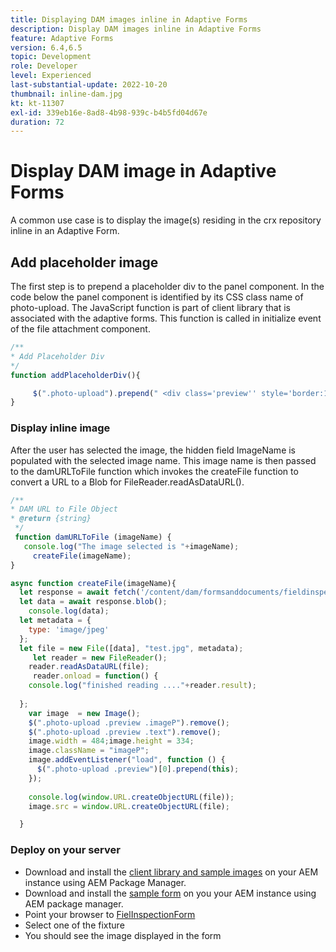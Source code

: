 ```yaml
---
title: Displaying DAM images inline in Adaptive Forms
description: Display DAM images inline in Adaptive Forms
feature: Adaptive Forms
version: 6.4,6.5
topic: Development
role: Developer
level: Experienced
last-substantial-update: 2022-10-20
thumbnail: inline-dam.jpg
kt: kt-11307
exl-id: 339eb16e-8ad8-4b98-939c-b4b5fd04d67e
duration: 72
---
```

# Display DAM image in Adaptive Forms

A common use case is to display the image(s) residing in the crx repository inline in an Adaptive Form. 

## Add placeholder image

The first step is to prepend a placeholder div to the panel component. In the code below the panel component is identified by its CSS class name of photo-upload. The JavaScript function is part of client library that is associated with the adaptive forms. This function is called in initialize event of the file attachment component.

```javascript
/**
* Add Placeholder Div
*/
function addPlaceholderDiv(){

     $(".photo-upload").prepend(" <div class='preview'' style='border:1px dotted;height:225px;width:175px;text-align:center'><br><br><div class='text'>The Image will appear here</div></div><br>");
}
```

### Display inline image

After the user has selected the image, the hidden field ImageName is populated with the selected image name. This image name is then passed to the damURLToFile function which invokes the createFile function to  convert a URL to a Blob for FileReader.readAsDataURL(). 

```javascript
/**
* DAM URL to File Object
* @return {string} 
 */
 function damURLToFile (imageName) {
   console.log("The image selected is "+imageName);
     createFile(imageName);
}

```

``` javascript
async function createFile(imageName){
  let response = await fetch('/content/dam/formsanddocuments/fieldinspection/images/'+imageName);
  let data = await response.blob();
    console.log(data);
  let metadata = {
    type: 'image/jpeg'
  };
  let file = new File([data], "test.jpg", metadata);
     let reader = new FileReader();
    reader.readAsDataURL(file);
     reader.onload = function() {
    console.log("finished reading ...."+reader.result);
    
  };
    var image  = new Image();
    $(".photo-upload .preview .imageP").remove();
    $(".photo-upload .preview .text").remove();
    image.width = 484;image.height = 334;
    image.className = "imageP";
    image.addEventListener("load", function () {
      $(".photo-upload .preview")[0].prepend(this);
    });
    
    console.log(window.URL.createObjectURL(file));
    image.src = window.URL.createObjectURL(file);

  }

```

### Deploy on your server

* Download and install the [client library and sample images](assets/InlineDAMImage.zip) on your AEM instance using AEM Package Manager.
* Download and install the [sample form](assets/FieldInspectionForm.zip) on you your AEM instance using AEM package manager.
* Point your browser to [FielInspectionForm](http://localhost:4502/content/dam/formsanddocuments/fieldinspection/fieldinspection/jcr:content?wcmmode=disabled)
* Select one of the fixture
* You should see the image displayed in the form

